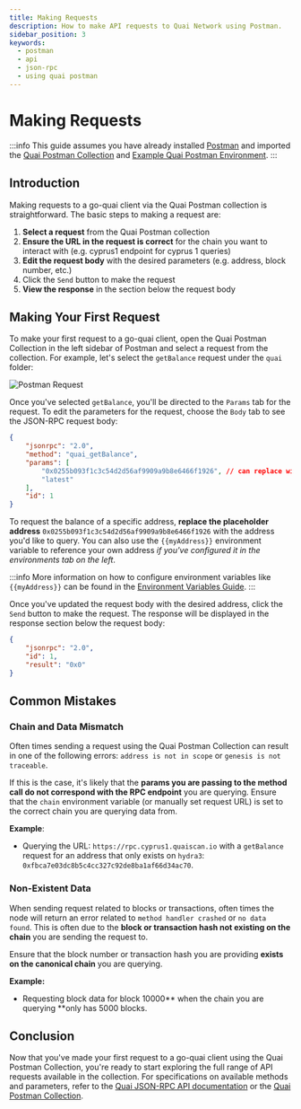 ```yaml
---
title: Making Requests
description: How to make API requests to Quai Network using Postman.
sidebar_position: 3
keywords:
  - postman
  - api
  - json-rpc
  - using quai postman
---
```


# Making Requests

:::info
This guide assumes you have already installed [Postman](https://www.postman.com/downloads/) and imported the [Quai Postman Collection](/develop/go-quai-postman/postman-setup#import-quai-api-collection) and [Example Quai Postman Environment](/develop/go-quai-postman/postman-setup#import-environment-variables).
:::

## Introduction

Making requests to a go-quai client via the Quai Postman collection is straightforward. The basic steps to making a request are:

1. **Select a request** from the Quai Postman collection
2. **Ensure the URL in the request is correct** for the chain you want to interact with (e.g. cyprus1 endpoint for cyprus 1 queries)
3. **Edit the request body** with the desired parameters (e.g. address, block number, etc.)
4. Click the `Send` button to make the request
5. **View the response** in the section below the request body

## Making Your First Request

To make your first request to a go-quai client, open the Quai Postman Collection in the left sidebar of Postman and select a request from the collection. For example, let's select the `getBalance` request under the `quai` folder:

![Postman Request](/img/Postman/PostmanRequest.jpg)

Once you've selected `getBalance`, you'll be directed to the `Params` tab for the request. To edit the parameters for the request, choose the `Body` tab to see the JSON-RPC request body:

```JSON
{
    "jsonrpc": "2.0",
    "method": "quai_getBalance",
    "params": [
        "0x0255b093f1c3c54d2d56af9909a9b8e6466f1926", // can replace with {{myAddress}}
        "latest"
    ],
    "id": 1
}
```

To request the balance of a specific address, **replace the placeholder address** `0x0255b093f1c3c54d2d56af9909a9b8e6466f1926` with the address you'd like to query. You can also use the `{{myAddress}}` environment variable to reference your own address _if you've configured it in the environments tab on the left_.

:::info
More information on how to configure environment variables like `{{myAddress}}` can be found in the [Environment Variables Guide](/develop/go-quai-postman/environment-variables).
:::

Once you've updated the request body with the desired address, click the `Send` button to make the request. The response will be displayed in the response section below the request body:

```JSON
{
    "jsonrpc": "2.0",
    "id": 1,
    "result": "0x0"
}
```

## Common Mistakes

### Chain and Data Mismatch

Often times sending a request using the Quai Postman Collection can result in one of the following errors: `address is not in scope` or `genesis is not traceable`.

If this is the case, it's likely that the **params you are passing to the method call do not correspond with the RPC endpoint** you are querying. Ensure that the `chain` environment variable (or manually set request URL) is set to the correct chain you are querying data from.

**Example**:

- Querying the URL: `https://rpc.cyprus1.quaiscan.io` with a `getBalance` request for an address that only exists on `hydra3`: `0xfbca7e03dc8b5c4cc327c92de8ba1af66d34ac70`.

### Non-Existent Data

When sending request related to blocks or transactions, often times the node will return an error related to `method handler crashed` or `no data found`. This is often due to the **block or transaction hash not existing on the chain** you are sending the request to.

Ensure that the block number or transaction hash you are providing **exists on the canonical chain** you are querying.

**Example:**

- Requesting block data for block 10000** when the chain you are querying **only has 5000 blocks.

## Conclusion

Now that you've made your first request to a go-quai client using the Quai Postman Collection, you're ready to start exploring the full range of API requests available in the collection. For specifications on available methods and parameters, refer to the [Quai JSON-RPC API documentation](/develop/apis/json-rpc-api/) or the [Quai Postman Collection](https://docs.api.qu.ai/).
